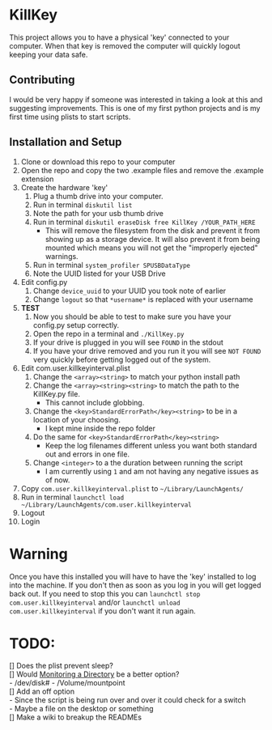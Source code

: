 # KillKey
This project allows you to have a physical 'key' connected to your computer. When that key is removed the computer will quickly logout keeping your data safe.

## Contributing
I would be very happy if someone was interested in taking a look at this and suggesting improvements. This is one of my first python projects and is my first time using plists to start scripts.

## Installation and Setup
1. Clone or download this repo to your computer
2. Open the repo and copy the two .example files and remove the .example extension
3. Create the hardware 'key'  
    1. Plug a thumb drive into your computer.
    2. Run in terminal `diskutil list`
    3. Note the path for your usb thumb drive
    4. Run in terminal `diskutil eraseDisk free KillKey /YOUR_PATH_HERE`
        - This will remove the filesystem from the disk and prevent it from showing up as a storage device. It will also prevent it from being mounted which means you will not get the "improperly ejected" warnings.
    5. Run in terminal `system_profiler SPUSBDataType`
    6. Note the UUID listed for your USB Drive
4. Edit config.py
    1. Change `device_uuid` to your UUID you took note of earlier
    2. Change `logout` so that `*username*` is replaced with your username
5. **TEST**  
    1. Now you should be able to test to make sure you have your config.py setup correctly.
    2. Open the repo in a terminal and `./KillKey.py`
    3. If your drive is plugged in you will see `FOUND` in the stdout
    4. If you have your drive removed and you run it you will see `NOT FOUND` very quickly before getting logged out of the system.
5. Edit com.user.killkeyinterval.plist
    1. Change the `<array><string>` to match your python install path
    2. Change the `<array><string><string>` to match the path to the KillKey.py file.
        - This cannot include globbing. 
    3. Change the `<key>StandardErrorPath</key><string>` to be in a location of your choosing.
        - I kept mine inside the repo folder
    4. Do the same for `<key>StandardErrorPath</key><string>`
        - Keep the log filenames different unless you want both standard out and errors in one file.
    5. Change `<integer>` to a the duration between running the script
        - I am currently using `1` and am not having any negative issues as of now.
6. Copy `com.user.killkeyinterval.plist` to `~/Library/LaunchAgents/`
7. Run in terminal `launchctl load ~/Library/LaunchAgents/com.user.killkeyinterval`
8. Logout
9. Login

# Warning
Once you have this installed you will have to have the 'key' installed to log into the machine. If you don't then as soon as you log in you will get logged back out. If you need to stop this you can `launchctl stop com.user.killkeyinterval` and/or `launchctl unload com.user.killkeyinterval` if you don't want it run again.

# TODO:
[] Does the plist prevent sleep?  
[] Would [Monitoring a Directory](https://developer.apple.com/library/archive/documentation/MacOSX/Conceptual/BPSystemStartup/Chapters/CreatingLaunchdJobs.html#//apple_ref/doc/uid/10000172i-SW7-BCIEDDBJ) be a better option?  
    - /dev/disk#
    - /Volume/mountpoint  
[] Add an off option  
    - Since the script is being run over and over it could check for a switch  
        - Maybe a file on the desktop or something  
[] Make a wiki to breakup the READMEs